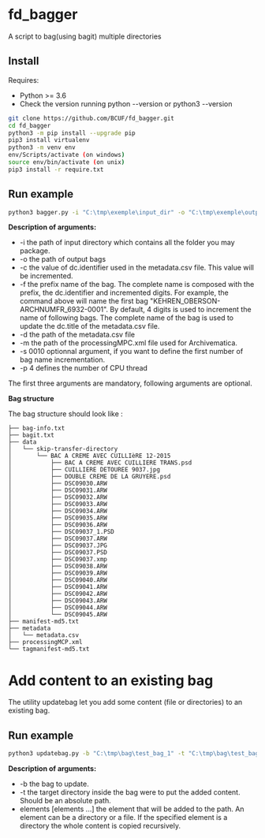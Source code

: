 # fd_bagger

A script to bag(using bagit) multiple directories

## Install

Requires:
* Python >= 3.6
* Check the version running python --version or python3 --version

```bash
git clone https://github.com/BCUF/fd_bagger.git
cd fd_bagger
python3 -m pip install --upgrade pip
pip3 install virtualenv
python3 -m venv env
env/Scripts/activate (on windows)
source env/bin/activate (on unix)
pip3 install -r require.txt
```

## Run example

```bash
python3 bagger.py -i "C:\tmp\exemple\input_dir" -o "C:\tmp\exemple\output_dir" -c ARCHNUMFR_6932 -f KEHREN_OBERSON -d "C:\tmp\exemple\metadata\metadata.csv" -m "C:\tmp\exemple\processingMCP.xml" -s 0010 -p 4
```
**Description of arguments:**

- -i the path of input directory which contains all the folder you may package.
- -o the path of output bags
- -c the value of dc.identifier used in the metadata.csv file. This value will be incremented.
- -f the prefix name of the bag. The complete name is composed with the prefix, the dc.identifier and incremented digits. For example, the command above will name the first bag "KEHREN_OBERSON-ARCHNUMFR_6932-0001". By default, 4 digits is used to increment the name of following bags. The complete name of the bag is used to update the dc.title of the metadata.csv file.
- -d the path of the metadata.csv file
- -m the path of the processingMPC.xml file used for Archivematica.
- -s 0010 optionnal argument, if you want to define the first number of bag name incrementation.
- -p 4 defines the number of CPU thread

The first three arguments are mandatory, following arguments are optional.

**Bag structure**

The bag structure should look like :

```
├── bag-info.txt
├── bagit.txt
├── data
│   └── skip-transfer-directory
│       └── BAC A CREME AVEC CUILLIèRE 12-2015
│           ├── BAC A CREME AVEC CUILLIERE TRANS.psd
│           ├── CUILLIERE DETOUREE 9037.jpg
│           ├── DOUBLE CREME DE LA GRUYERE.psd
│           ├── DSC09030.ARW
│           ├── DSC09031.ARW
│           ├── DSC09032.ARW
│           ├── DSC09033.ARW
│           ├── DSC09034.ARW
│           ├── DSC09035.ARW
│           ├── DSC09036.ARW
│           ├── DSC09037_1.PSD
│           ├── DSC09037.ARW
│           ├── DSC09037.JPG
│           ├── DSC09037.PSD
│           ├── DSC09037.xmp
│           ├── DSC09038.ARW
│           ├── DSC09039.ARW
│           ├── DSC09040.ARW
│           ├── DSC09041.ARW
│           ├── DSC09042.ARW
│           ├── DSC09043.ARW
│           ├── DSC09044.ARW
│           └── DSC09045.ARW
├── manifest-md5.txt
├── metadata
│   └── metadata.csv
├── processingMCP.xml
└── tagmanifest-md5.txt
```
# Add content to an existing bag

The utility updatebag let you add some content (file or directories) to an existing bag.

## Run example

```bash
python3 updatebag.py -b "C:\tmp\bag\test_bag_1" -t "C:\tmp\bag\test_bag_1\data" "C:\dev\fd_bagger" ".\updatebag.py" 
```
**Description of arguments:**

- -b the bag to update.
- -t the target directory inside the bag were to put the added content. Should be an absolute path.
- elements [elements ...] the element that will be added to the path. An element can be a directory or a file. 
  If the specified element is a directory the whole content is copied recursively.

